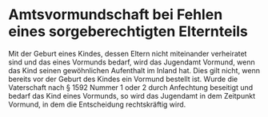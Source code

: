 # Amtsvormundschaft bei Fehlen eines sorgeberechtigten Elternteils

Mit der Geburt eines Kindes, dessen Eltern nicht miteinander verheiratet sind und das eines Vormunds bedarf, wird das Jugendamt Vormund, wenn das Kind seinen gewöhnlichen Aufenthalt im Inland hat. Dies gilt nicht, wenn bereits vor der Geburt des Kindes ein Vormund bestellt ist. Wurde die Vaterschaft nach § 1592 Nummer 1 oder 2 durch Anfechtung beseitigt und bedarf das Kind eines Vormunds, so wird das Jugendamt in dem Zeitpunkt Vormund, in dem die Entscheidung rechtskräftig wird.